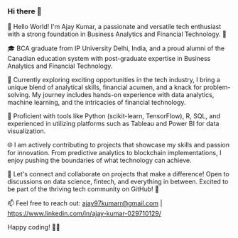 ### Hi there 👋

👋 Hello World! I'm Ajay Kumar, a passionate and versatile tech enthusiast with a strong foundation in Business Analytics and Financial Technology. 🚀

🎓 BCA graduate from IP University Delhi, India, and a proud alumni of the Canadian education system with post-graduate expertise in Business Analytics and Financial Technology.

💼 Currently exploring exciting opportunities in the tech industry, I bring a unique blend of analytical skills, financial acumen, and a knack for problem-solving. My journey includes hands-on experience with data analytics, machine learning, and the intricacies of financial technology.

🔧 Proficient with tools like Python (scikit-learn, TensorFlow), R, SQL, and experienced in utilizing platforms such as Tableau and Power BI for data visualization.

🌐 I am actively contributing to projects that showcase my skills and passion for innovation. From predictive analytics to blockchain implementations, I enjoy pushing the boundaries of what technology can achieve.

🚀 Let's connect and collaborate on projects that make a difference! Open to discussions on data science, fintech, and everything in between. Excited to be part of the thriving tech community on GitHub! 🌟

📫 Feel free to reach out: ajay97kumarr@gmail.com | https://www.linkedin.com/in/ajay-kumar-029710129/

Happy coding! 🚀✨
